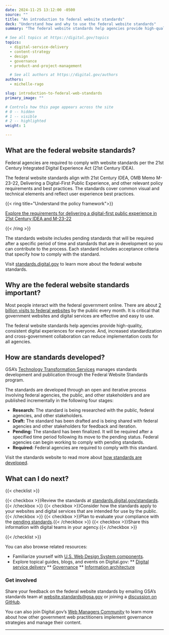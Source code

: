 ```yaml
---
date: 2024-11-25 13:12:00 -0500
source: ""
title: "An introduction to federal website standards"
deck: "Understand how and why to use the federal website standards"
summary: "The federal website standards help agencies provide high-quality, consistent digital experiences for everyone. They cover common visual technical elements and reflect user experience best practices."

# See all topics at https://digital.gov/topics
topics:
  - digital-service-delivery
  - content-strategy
  - design
  - governance
  - product-and-project-management

  # See all authors at https://digital.gov/authors
authors:
  - michelle-rago

slug: introduction-to-federal-web-standards
primary_image: ""

# Controls how this page appears across the site
# 0 -- hidden
# 1 -- visible
# 2 -- highlighted
weight: 1

---
```


## What are the federal website standards?

Federal agencies are required to comply with website standards per the 21st Century Integrated Digital Experience Act (21st Century IDEA). 

The federal website standards align with 21st Century IDEA, OMB Memo M-23-22, Delivering a Digital-First Public Experience, and other relevant policy requirements and best practices. The standards cover common visual and technical elements and reflect user experience best practices.

{{< ring title="Understand the policy framework">}}

[Explore the requirements for delivering a digital-first public experience in 21st Century IDEA and M-23-22](https://digital.gov/resources/delivering-digital-first-public-experience/)

{{< /ring >}}

The standards website includes pending standards that will be required after a specific period of time and standards that are in development so you can contribute to the process. Each standard includes acceptance criteria that specify how to comply with the standard.

Visit [standards.digital.gov](https://standards.digital.gov/) to learn more about the federal website standards.

## Why are the federal website standards important?

Most people interact with the federal government online. There are about [2 billion visits to federal websites](https://analytics.usa.gov/) by the public every month. It is critical that government websites and digital services are effective and easy to use. 

The federal website standards help agencies provide high-quality, consistent digital experiences for everyone. And, increased standardization and cross-government collaboration can reduce implementation costs for all agencies.

## How are standards developed?

GSA’s [Technology Transformation Services](https://tts.gsa.gov/) manages standards development and publication through the Federal Website Standards program. 

The standards are developed through an open and iterative process involving federal agencies, the public, and other stakeholders and are published incrementally in the following four stages: 

* **Research:** The standard is being researched with the public, federal agencies, and other stakeholders.
* **Draft:** The standard has been drafted and is being shared with federal agencies and other stakeholders for feedback and iteration.
* **Pending:** The standard has been finalized. It will be required after a specified time period following its move to the pending status. Federal agencies can begin working to comply with pending standards.
* **Required:** Federal agencies are required to comply with this standard.

Visit the standards website to read more about [how standards are developed](https://standards.digital.gov/about/).

## What can I do next?
{{< checklist >}}

  {{< checkbox >}}Review the standards at [standards.digital.gov/standards](http://standards.digital.gov/standards).{{< /checkbox >}}
  {{< checkbox >}}Consider how the standards apply to your websites and digital services that are intended for use by the public.{{< /checkbox >}}
  {{< checkbox >}}Plan to evaluate your compliance with the [pending standards](https://standards.digital.gov/standards/#:~:text=at%20this%20time.-,Pending,-Pending%20standards%20are).{{< /checkbox >}}
  {{< checkbox >}}Share this information with digital teams in your agency.{{< /checkbox >}}

{{< /checklist >}}

You can also browse related resources:

* Familiarize yourself with [U.S. Web Design System components](https://designsystem.digital.gov/components/overview/). 
* Explore topical guides, blogs, and events on Digital.gov:
** [Digital service delivery](https://digital.gov/topics/digital-service-delivery/)
** [Governance](https://digital.gov/topics/governance/)
** [Information architecture](https://digital.gov/topics/information-architecture/)

### Get involved

Share your feedback on the federal website standards by emailing GSA’s standards team at [website.standards@gsa.gov](mailto:website.standards@gsa.gov) or joining a [discussion on GitHub](https://github.com/GSA-TTS/federal-website-standards/discussions).

You can also join Digital.gov’s [Web Managers Community](https://digital.gov/communities/web-content-managers/) to learn more about how other government web practitioners implement governance strategies and manage their content. 


---
